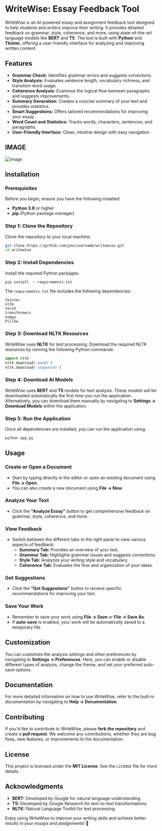 # WriteWise: Essay Feedback Tool

WriteWise is an AI-powered essay and assignment feedback tool designed to help students and writers improve their writing. It provides detailed feedback on grammar, style, coherence, and more, using state-of-the-art language models like **BERT** and **T5**. The tool is built with **Python** and **Tkinter**, offering a user-friendly interface for analyzing and improving written content.

## Features

- **Grammar Check:** Identifies grammar errors and suggests corrections.
- **Style Analysis:** Evaluates sentence length, vocabulary richness, and transition word usage.
- **Coherence Analysis:** Examines the logical flow between paragraphs and suggests improvements.
- **Summary Generation:** Creates a concise summary of your text and provides statistics.
- **Smart Suggestions:** Offers tailored recommendations for improving your essay.
- **Word Count and Statistics:** Tracks words, characters, sentences, and paragraphs.
- **User-Friendly Interface:** Clean, intuitive design with easy navigation.

## IMAGE
![image](https://github.com/user-attachments/assets/41579355-e962-426d-a099-79e608cb0de4)


## Installation

### Prerequisites
Before you begin, ensure you have the following installed:

- **Python 3.8** or higher
- **pip** (Python package manager)

### Step 1: Clone the Repository
Clone the repository to your local machine:

```bash
git clone https://github.com/yourusername/writewise.git
cd writewise
```

### Step 2: Install Dependencies
Install the required Python packages:

```bash
pip install -r requirements.txt
```

The `requirements.txt` file includes the following dependencies:
```
tkinter
nltk
torch
transformers
numpy
Pillow
```

### Step 3: Download NLTK Resources
WriteWise uses **NLTK** for text processing. Download the required NLTK resources by running the following Python commands:

```python
import nltk
nltk.download('punkt')
nltk.download('stopwords')
```

### Step 4: Download AI Models
WriteWise uses **BERT** and **T5** models for text analysis. These models will be downloaded automatically the first time you run the application. Alternatively, you can download them manually by navigating to **Settings -> Download Models** within the application.

### Step 5: Run the Application
Once all dependencies are installed, you can run the application using:

```bash
python app.py
```

## Usage

### Create or Open a Document
- Start by typing directly in the editor or open an existing document using **File -> Open**.
- You can also create a new document using **File -> New**.

### Analyze Your Text
- Click the **"Analyze Essay"** button to get comprehensive feedback on grammar, style, coherence, and more.

### View Feedback
- Switch between the different tabs in the right panel to view various aspects of feedback:
  - **Summary Tab:** Provides an overview of your text.
  - **Grammar Tab:** Highlights grammar issues and suggests corrections.
  - **Style Tab:** Analyzes your writing style and vocabulary.
  - **Coherence Tab:** Evaluates the flow and organization of your ideas.

### Get Suggestions
- Click the **"Get Suggestions"** button to receive specific recommendations for improving your text.

### Save Your Work
- Remember to save your work using **File -> Save** or **File -> Save As**.
- If **auto-save** is enabled, your work will be automatically saved to a temporary file.

## Customization
You can customize the analysis settings and other preferences by navigating to **Settings -> Preferences**. Here, you can enable or disable different types of analysis, change the theme, and set your preferred auto-save options.

## Documentation
For more detailed information on how to use WriteWise, refer to the built-in documentation by navigating to **Help -> Documentation**.

## Contributing
If you'd like to contribute to WriteWise, please **fork the repository** and create a **pull request**. We welcome any contributions, whether they are bug fixes, new features, or improvements to the documentation.

## License
This project is licensed under the **MIT License**. See the `LICENSE` file for more details.

## Acknowledgments
- **BERT:** Developed by Google for natural language understanding.
- **T5:** Developed by Google Research for text-to-text transformations.
- **NLTK:** Natural Language Toolkit for text processing.


Enjoy using WriteWise to improve your writing skills and achieve better results in your essays and assignments! 🚀

